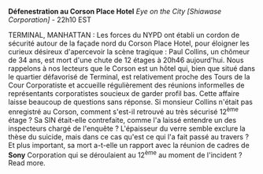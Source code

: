 ﻿**Défenestration au Corson Place Hotel**
*Eye on the City [Shiawase Corporation]* - 22h10 EST

TERMINAL, MANHATTAN : Les forces du NYPD ont établi un cordon de sécurité autour de la façade nord du Corson Place Hotel, pour éloigner les curieux désireux d'apercevoir la scène tragique : Paul Collins, un chômeur de 34 ans, est mort d'une chute de 12 étages à 20h46 aujourd'hui.
Nous rappelons à nos lecteurs que le Corson est un hôtel qui, bien que situé dans le quartier défavorisé de Terminal, est relativement proche des Tours de la Cour Corporatiste et accueille régulièrement des réunions informelles de représentants corporatistes soucieux de garder profil bas.
Cette affaire laisse beaucoup de questions sans réponse. Si monsieur Collins n'était pas enregistré au Corson, comment s'est-il retrouvé au très sécurisé 12<sup>ème</sup> étage ? Sa SIN était-elle contrefaite, comme l'a laissé entendre un des inspecteurs chargé de l'enquête ? L'épaisseur du verre semble exclure la thèse du suicide, mais dans ce cas qu'est ce qui l'a fait passé au travers ? Et plus important, sa mort a-t-elle un rapport avec la réunion de cadres de **Sony** Corporation qui se déroulaient au 12<sup>ème</sup> au moment de l'incident ? Read more.
